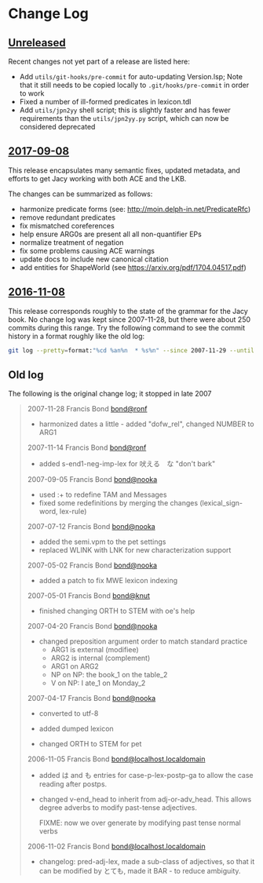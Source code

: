 
# Change Log

## [Unreleased][unreleased]

Recent changes not yet part of a release are listed here:

* Add `utils/git-hooks/pre-commit` for auto-updating Version.lsp; Note
  that it still needs to be copied locally to `.git/hooks/pre-commit`
  in order to work
* Fixed a number of ill-formed predicates in lexicon.tdl
* Add `utils/jpn2yy` shell script; this is slightly faster and has
  fewer requirements than the `utils/jpn2yy.py` script, which can now
  be considered deprecated

## [2017-09-08][]

This release encapsulates many semantic fixes, updated metadata, and
efforts to get Jacy working with both ACE and the LKB.

The changes can be summarized as follows:

* harmonize predicate forms (see: http://moin.delph-in.net/PredicateRfc)
* remove redundant predicates
* fix mismatched coreferences
* help ensure ARG0s are present all all non-quantifier EPs
* normalize treatment of negation
* fix some problems causing ACE warnings
* update docs to include new canonical citation
* add entities for ShapeWorld (see https://arxiv.org/pdf/1704.04517.pdf)

## [2016-11-08][]

This release corresponds roughly to the state of the grammar for the
Jacy book. No change log was kept since 2007-11-28, but there were
about 250 commits during this range. Try the following command to see
the commit history in a format roughly like the old log:

```bash
git log --pretty=format:"%cd %an%n  * %s%n" --since 2007-11-29 --until 2016-11-07 --date=short
```

## Old log

The following is the original change log; it stopped in late 2007

> 2007-11-28  Francis Bond  <bond@ronf>
>
>   * harmonized dates a little - added "dofw_rel", changed NUMBER to ARG1
> 
> 2007-11-14  Francis Bond  <bond@ronf>
> 
>   * added s-end1-neg-imp-lex for 吠える　な "don't bark"
> 
> 2007-09-05  Francis Bond  <bond@nooka>
> 
>   * used :+ to redefine TAM and Messages
>   * fixed some redefinitions by merging the changes (lexical_sign-word, lex-rule)
> 
> 2007-07-12  Francis Bond  <bond@nooka>
> 
>   * added the semi.vpm to the pet settings
>   * replaced WLINK with LNK for new characterization support
> 
> 2007-05-02  Francis Bond  <bond@nooka>
> 
>   * added a patch to fix MWE lexicon indexing
> 
> 2007-05-01  Francis Bond  <bond@knut>
> 
>   * finished changing ORTH to STEM with oe's help
> 
> 
> 2007-04-20  Francis Bond  <bond@nooka>
> 
>   * changed preposition argument order to match standard practice
>     - ARG1 is external (modifiee)
>     - ARG2 is internal (complement)
>     - ARG1 on ARG2 
>     - NP on NP: the book_1 on the table_2
>     - V on NP:  I ate_1 on Monday_2
> 
>     
> 2007-04-17  Francis Bond  <bond@nooka>
> 
>   * converted to utf-8
> 
>   * added dumped lexicon
> 
>   * changed ORTH to STEM for pet <not fully working>
> 
> 2006-11-05  Francis Bond  <bond@localhost.localdomain>
> 
>   * added は and も entries for case-p-lex-postp-ga to allow the
>     case reading after postps.
> 
>   * changed  v-end_head to inherit from adj-or-adv_head.
>     This allows degree adverbs to modify past-tense adjectives.
>     
>     FIXME: now we over generate by modifying past tense normal verbs
>     
> 2006-11-02  Francis Bond  <bond@localhost.localdomain>
> 
>   * changelog: pred-adj-lex, made a sub-class of adjectives, so that
>     it can be modified by とても, made it BAR - to reduce ambiguity.
> 


[unreleased]: ../../tree/develop
[2017-09-08]: ../../releases/tag/2017-09-08
[2016-11-08]: ../../releases/tag/2016-11-08


